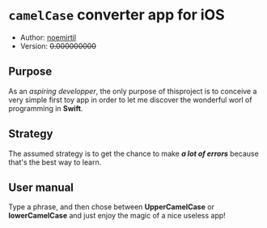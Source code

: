 
# `camelCase` converter app for iOS
* Author: [noemirtil](https://github.com/noemirtil)
* Version: ~~0.000000000~~

## Purpose

As an *aspiring developper*, the only purpose of thisproject is to conceive a very simple first toy app in order to let me discover the wonderful worl of programming in **Swift**.

## Strategy

The assumed strategy is to get the chance to make ***a lot of errors*** because that's the best way to learn.

## User manual

Type a phrase, and then chose between **UpperCamelCase** or **lowerCamelCase** and just enjoy the magic of a nice useless app!



